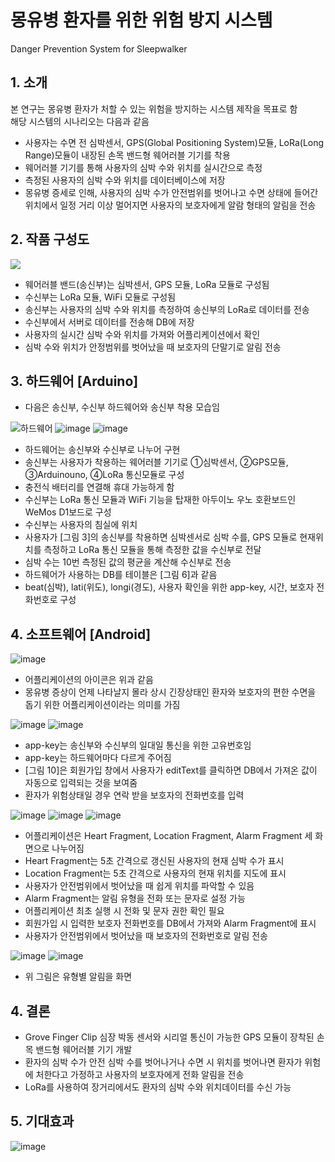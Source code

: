# 몽유병 환자를 위한 위험 방지 시스템
Danger Prevention System for Sleepwalker



## 1. 소개  
본 연구는 몽유병 환자가 처할 수 있는 위험을 방지하는 시스템 제작을 목표로 함  
해당 시스템의 시나리오는 다음과 같음  
* 사용자는 수면 전 심박센서, GPS(Global Positioning System)모듈, LoRa(Long Range)모듈이 내장된 손목 밴드형 웨어러블 기기를 착용  
* 웨어러블 기기를 통해 사용자의 심박 수와 위치를 실시간으로 측정  
* 측정된 사용자의 심박 수와 위치를 데이터베이스에 저장   
* 몽유병 증세로 인해, 사용자의 심박 수가 안전범위를 벗어나고 수면 상태에 들어간 위치에서 일정 거리 이상 멀어지면 사용자의 보호자에게 알람 형태의 알림을 전송    


  
## 2. 작품 구성도  

<img src="https://user-images.githubusercontent.com/52437364/71821197-d1d7c400-30d4-11ea-8c88-e8bcde1b7013.png"></img>

* 웨어러블 밴드(송신부)는 심박센서, GPS 모듈, LoRa 모듈로 구성됨
* 수신부는 LoRa 모듈, WiFi 모듈로 구성됨
* 송신부는 사용자의 심박 수와 위치를 측정하여 송신부의 LoRa로 데이터를 전송
* 수신부에서 서버로 데이터를 전송해 DB에 저장
* 사용자의 실시간 심박 수와 위치를 가져와 어플리케이션에서 확인
* 심박 수와 위치가 안정범위를 벗어났을 때 보호자의 단말기로 알림 전송  



## 3. 하드웨어 [Arduino]
* 다음은 송신부, 수신부 하드웨어와 송신부 착용 모습임

![하드웨어](https://user-images.githubusercontent.com/52437364/71821984-00ef3500-30d7-11ea-9124-59419d93f902.jpg)
![image](https://user-images.githubusercontent.com/52437364/71822039-2e3be300-30d7-11ea-977f-18135fcbfc03.png)
![image](https://user-images.githubusercontent.com/52437364/71822070-3dbb2c00-30d7-11ea-8c56-401ffb714a56.png)
* 하드웨어는 송신부와 수신부로 나누어 구현
* 송신부는 사용자가 착용하는 웨어러블 기기로 ①심박센서, ②GPS모듈, ③Arduinouno, ④LoRa 통신모듈로 구성
* 충전식 배터리를 연결해 휴대 가능하게 함
* 수신부는 LoRa 통신 모듈과 WiFi 기능을 탑재한 아두이노 우노 호환보드인 WeMos D1보드로 구성
* 수신부는 사용자의 침실에 위치
* 사용자가 [그림 3]의 송신부를 착용하면 심박센서로 심박 수를, GPS 모듈로 현재위치를 측정하고 LoRa 통신 모듈을 통해 측정한 값을 수신부로 전달
* 심박 수는 10번 측정된 값의 평균을 계산해 수신부로 전송
* 하드웨어가 사용하는 DB를 테이블은 [그림 6]과 같음
* beat(심박), lati(위도), longi(경도), 사용자 확인을 위한 app-key, 시간, 보호자 전화번호로 구성



## 4. 소프트웨어 [Android]
![image](https://user-images.githubusercontent.com/52437364/71872858-fb3e3180-3160-11ea-8c28-d5285c3904c4.png)
* 어플리케이션의 아이콘은 위과 같음
* 몽유병 증상이 언제 나타날지 몰라 상시 긴장상태인 환자와 보호자의 편한 수면을 돕기 위한 어플리케이션이라는 의미를 가짐  

![image](https://user-images.githubusercontent.com/52437364/71983553-632c6f00-326a-11ea-921b-4604374757ec.png)
![image](https://user-images.githubusercontent.com/52437364/71983562-6c1d4080-326a-11ea-8835-a7fb40cb7afb.png)
* app-key는 송신부와 수신부의 일대일 통신을 위한 고유번호임
* app-key는 하드웨어마다 다르게 주어짐
* [그림 10]은 회원가입 창에서 사용자가 editText를 클릭하면 DB에서 가져온 값이 자동으로 입력되는 것을 보여줌
* 환자가 위험상태일 경우 연락 받을 보호자의 전화번호를 입력

![image](https://user-images.githubusercontent.com/52437364/71983441-25c7e180-326a-11ea-8e75-3c4cb4aeaffa.png)
![image](https://user-images.githubusercontent.com/52437364/71983445-282a3b80-326a-11ea-9e13-f24243e6e3f1.png)
![image](https://user-images.githubusercontent.com/52437364/71983447-2a8c9580-326a-11ea-87cf-6f0d7e49489c.png)

* 어플리케이션은 Heart Fragment, Location Fragment, Alarm Fragment 세 화면으로 나누어짐
* Heart Fragment는 5초 간격으로 갱신된 사용자의 현재 심박 수가 표시
* Location Fragment는 5초 간격으로 사용자의 현재 위치를 지도에 표시
* 사용자가 안전범위에서 벗어났을 때 쉽게 위치를 파악할 수 있음
* Alarm Fragment는 알림 유형을 전화 또는 문자로 설정 가능 
* 어플리케이션 최초 실행 시 전화 및 문자 권한 확인 필요
* 회원가입 시 입력한 보호자 전화번호를 DB에서 가져와 Alarm Fragment에 표시
* 사용자가 안전범위에서 벗어났을 때 보호자의 전화번호로 알림 전송  

![image](https://user-images.githubusercontent.com/52437364/75619643-07bf9300-5bc2-11ea-9432-1a53bc008b5c.png)
![image](https://user-images.githubusercontent.com/52437364/75619685-7a307300-5bc2-11ea-81ee-e99ed016e4d4.png)
* 위 그림은 유형별 알림을 화면  



## 4. 결론  
* Grove Finger Clip 심장 박동 센서와 시리얼 통신이 가능한 GPS 모듈이 장착된 손목 밴드형 웨어러블 기기 개발
* 환자의 심박 수가 안전 심박 수를 벗어나거나 수면 시 위치를 벗어나면 환자가 위험에 처한다고 가정하고 사용자의 보호자에게 전화 알림을 전송
* LoRa를 사용하여 장거리에서도 환자의 심박 수와 위치데이터를 수신 가능  



## 5. 기대효과  
![image](https://user-images.githubusercontent.com/52437364/71983737-c3231580-326a-11ea-9dab-7fed70d55603.png)
